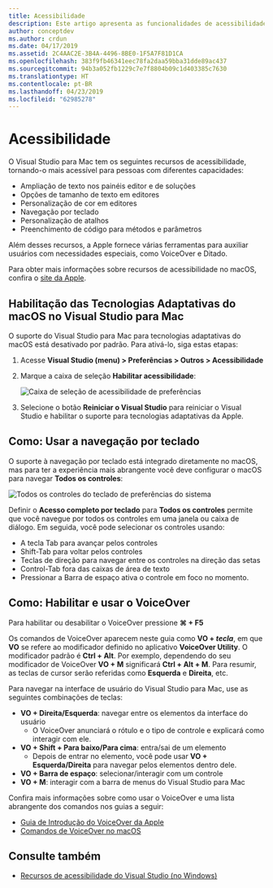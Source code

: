 ```yaml
---
title: Acessibilidade
description: Este artigo apresenta as funcionalidades de acessibilidade do Visual Studio para Mac e como elas podem ser habilitadas.
author: conceptdev
ms.author: crdun
ms.date: 04/17/2019
ms.assetid: 2C4AAC2E-3B4A-4496-8BE0-1F5A7F81D1CA
ms.openlocfilehash: 383f9fb46341eec78fa2daa59bba31dde89ac437
ms.sourcegitcommit: 94b3a052fb1229c7e7f8804b09c1d403385c7630
ms.translationtype: HT
ms.contentlocale: pt-BR
ms.lasthandoff: 04/23/2019
ms.locfileid: "62985278"
---
```

# <a name="accessibility"></a>Acessibilidade

O Visual Studio para Mac tem os seguintes recursos de acessibilidade, tornando-o mais acessível para pessoas com diferentes capacidades:

- Ampliação de texto nos painéis editor e de soluções
- Opções de tamanho de texto em editores
- Personalização de cor em editores
- Navegação por teclado
- Personalização de atalhos
- Preenchimento de código para métodos e parâmetros

Além desses recursos, a Apple fornece várias ferramentas para auxiliar usuários com necessidades especiais, como VoiceOver e Ditado.

Para obter mais informações sobre recursos de acessibilidade no macOS, confira o [site da Apple](https://www.apple.com/accessibility/mac/).

## <a name="enabling-macos-assistive-technologies-in-visual-studio-for-mac"></a>Habilitação das Tecnologias Adaptativas do macOS no Visual Studio para Mac

O suporte do Visual Studio para Mac para tecnologias adaptativas do macOS está desativado por padrão. Para ativá-lo, siga estas etapas:

1. Acesse **Visual Studio (menu) > Preferências > Outros > Acessibilidade**

2. Marque a caixa de seleção **Habilitar acessibilidade**:

   ![Caixa de seleção de acessibilidade de preferências](media/accessibility-preferences.png)

3. Selecione o botão **Reiniciar o Visual Studio** para reiniciar o Visual Studio e habilitar o suporte para tecnologias adaptativas da Apple.

## <a name="how-to-use-keyboard-navigation"></a>Como: Usar a navegação por teclado

O suporte à navegação por teclado está integrado diretamente no macOS, mas para ter a experiência mais abrangente você deve configurar o macOS para navegar **Todos os controles**:

![Todos os controles do teclado de preferências do sistema](media/accessibility-preferences-keyboard.png)

Definir o **Acesso completo por teclado** para **Todos os controles** permite que você navegue por todos os controles em uma janela ou caixa de diálogo. Em seguida, você pode selecionar os controles usando:

- A tecla Tab para avançar pelos controles
- Shift-Tab para voltar pelos controles
- Teclas de direção para navegar entre os controles na direção das setas
- Control-Tab fora das caixas de área de texto
- Pressionar a Barra de espaço ativa o controle em foco no momento.

## <a name="how-to-enable-and-use-voiceover"></a>Como: Habilitar e usar o VoiceOver

Para habilitar ou desabilitar o VoiceOver pressione **&#8984; + F5**

Os comandos de VoiceOver aparecem neste guia como **VO + *tecla***, em que **VO** se refere ao modificador definido no aplicativo **VoiceOver Utility**. O modificador padrão é **Ctrl + Alt**. Por exemplo, dependendo do seu modificador de VoiceOver **VO + M** significará **Ctrl + Alt + M**. Para resumir, as teclas de cursor serão referidas como **Esquerda** e **Direita**, etc.

Para navegar na interface de usuário do Visual Studio para Mac, use as seguintes combinações de teclas:

- **VO + Direita/Esquerda**: navegar entre os elementos da interface do usuário
    - O VoiceOver anunciará o rótulo e o tipo de controle e explicará como interagir com ele.
- **VO + Shift + Para baixo/Para cima**: entra/sai de um elemento
    - Depois de entrar no elemento, você pode usar **VO + Esquerda/Direita** para navegar pelos elementos dentro dele.
- **VO + Barra de espaço**: selecionar/interagir com um controle
- **VO + M**: interagir com a barra de menus do Visual Studio para Mac

Confira mais informações sobre como usar o VoiceOver e uma lista abrangente dos comandos nos guias a seguir:

- [Guia de Introdução do VoiceOver da Apple](https://support.apple.com/en-us/guide/voiceover-guide/welcome/web)
- [Comandos de VoiceOver no macOS](http://lab.dotjay.com/notes/voiceover-commands/)

## <a name="see-also"></a>Consulte também

- [Recursos de acessibilidade do Visual Studio (no Windows)](/visualstudio/ide/reference/accessibility-features-of-visual-studio)
